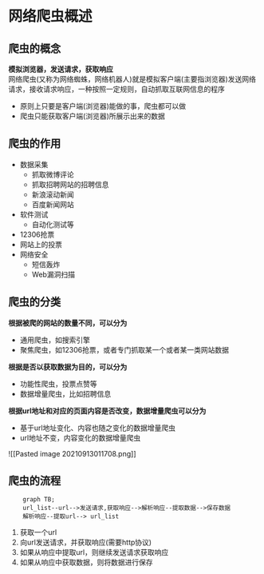 # 网络爬虫概述
## 爬虫的概念
**模拟浏览器，发送请求，获取响应**  
网络爬虫(又称为网络蜘蛛，网络机器人)就是模拟客户端(主要指浏览器)发送网络请求，接收请求响应，一种按照一定规则，自动抓取互联网信息的程序
+ 原则上只要是客户端(浏览器)能做的事，爬虫都可以做
+ 爬虫只能获取客户端(浏览器)所展示出来的数据  


## 爬虫的作用
+ 数据采集
	+ 抓取微博评论
	+ 抓取招聘网站的招聘信息
	+ 新浪滚动新闻
	+ 百度新闻网站
+ 软件测试
	+ 自动化测试等
+ 12306抢票
+ 网站上的投票
+ 网络安全
	+ 短信轰炸
	+ Web漏洞扫描

## 爬虫的分类
**根据被爬的网站的数量不同，可以分为**
+ 通用爬虫，如搜索引擎
+ 聚焦爬虫，如12306抢票，或者专门抓取某一个或者某一类网站数据

**根据是否以获取数据为目的，可以分为**  
+ 功能性爬虫，投票点赞等
+ 数据增量爬虫，比如招聘信息

**根据url地址和对应的页面内容是否改变，数据增量爬虫可以分为**
+ 基于url地址变化、内容也随之变化的数据增量爬虫
+ url地址不变，内容变化的数据增量爬虫

![[Pasted image 20210913011708.png]]

## 爬虫的流程
```mermaid
	graph TB;
	url_list--url-->发送请求,获取响应-->解析响应--提取数据-->保存数据
	解析响应--提取url--> url_list
```
1. 获取一个url
2. 向url发送请求，并获取响应(需要http协议)
3. 如果从响应中提取url，则继续发送请求获取响应
4. 如果从响应中获取数据，则将数据进行保存

